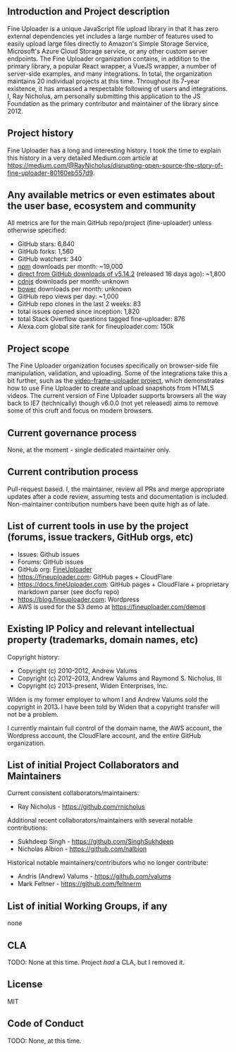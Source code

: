 ## Introduction and Project description

Fine Uploader is a unique JavaScript file upload library in that it has zero external dependencies yet includes a large number of features used to easily upload large files directly to Amazon's Simple Storage Service, Microsoft's Azure Cloud Storage service, or any other custom server endpoints. The Fine Uploader organization contains, in addition to the primary library, a popular React wrapper, a VueJS wrapper, a number of server-side examples, and many integrations. In total, the organization maintains 20 individual projects at this time. Throughout its 7-year existence, it has amassed a respectable following of users and integrations. I, Ray Nicholus, am personally submitting this application to the JS Foundation as the primary contributor and maintainer of the library since 2012.

## Project history

Fine Uploader has a long and interesting history. I took the time to explain this history in a very detailed Medium.com article at https://medium.com/@RayNicholus/disrupting-open-source-the-story-of-fine-uploader-80160eb557d9.

## Any available metrics or even estimates about the user base, ecosystem and community

All metrics are for the main GitHub repo/project (fine-uploader) unless otherwise specified:

* GitHub stars: 6,840
* GitHub forks: 1,560
* GitHub watchers: 340
* [npm](https://www.npmjs.com/package/fine-uploader) downloads per month: ~19,000
* [direct from GitHub downloads of v5.14.2](https://github.com/FineUploader/fine-uploader/releases/tag/5.14.2) (released 16 days ago): ~1,800
* [cdnjs](https://cdnjs.com/libraries/file-uploader) downloads per month: unknown
* [bower](https://github.com/FineUploader/bower-dist) downloads per month: unknown
* GitHub repo views per day: ~1,000
* GitHub repo clones in the last 2 weeks: 83
* total issues opened since inception: 1,820
* total Stack Overflow questions tagged fine-uploader: 876
* Alexa.com global site rank for fineuploader.com: 150k

## Project scope

The Fine Uploader organization focuses specifically on browser-side file manipulation, validation, and uploading. Some of the integrations take this a bit further, such as the [video-frame-uploader project](https://github.com/FineUploader/video-frame-uploader), which demonstrates how to use Fine Uploader to create and upload snapshots from HTML5 videos. The current version of Fine Uploader supports browsers all the way back to IE7 (technically) though v6.0.0 (not yet released) aims to remove some of this cruft and focus on modern browsers.

## Current governance process

None, at the moment - single dedicated maintainer only.

## Current contribution process

Pull-request based. I, the maintainer, review all PRs and merge appropriate updates after a code review, assuming tests and documentation is included. Non-maintainer contribution numbers have been quite high as of late.

## List of current tools in use by the project (forums, issue trackers, GitHub orgs, etc)

* Issues: Github issues
* Forums: GitHub issues
* GitHub org: [FineUploader](https://github.com/FineUploader)
* https://fineuploader.com: GitHub pages + CloudFlare
* https://docs.fineUploader.com: GitHub pages + CloudFlare + proprietary markdown parser (see docfu repo)
* https://blog.fineuploader.com: Wordpress
* AWS is used for the S3 demo at https://fineuploader.com/demos

## Existing IP Policy and relevant intellectual property (trademarks, domain names, etc)

Copyright history:

* Copyright (c) 2010-2012, Andrew Valums
* Copyright (c) 2012-2013, Andrew Valums and Raymond S. Nicholus, III
* Copyright (c) 2013-present, Widen Enterprises, Inc.

Widen is my former employer to whom I and Andrew Valums sold the copyright in 2013. I have been told by Widen that a copyright transfer will not be a problem.

I currently maintain full control of the domain name, the AWS account, the Wordpress account, the CloudFlare account, and the entire GitHub organization.

## List of initial Project Collaborators and Maintainers

Current consistent collaborators/maintainers:

* Ray Nicholus - https://github.com/rnicholus

Additional recent collaborators/maintainers with several notable contributions:

* Sukhdeep Singh - https://github.com/SinghSukhdeep
* Nicholas Albion - https://github.com/nalbion

Historical notable maintainers/contributors who no longer contribute:

* Andris (Andrew) Valums - https://github.com/valums
* Mark Feltner - https://github.com/feltnerm

## List of initial Working Groups, if any

none

## CLA

TODO: None at this time. Project _had_ a CLA, but I removed it.

## License

MIT

## Code of Conduct

TODO: None, at this time.
